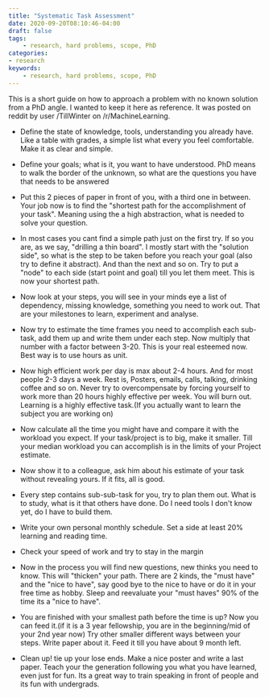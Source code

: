 ```yaml
---
title: "Systematic Task Assessment"
date: 2020-09-20T08:10:46-04:00
draft: false
tags:
    - research, hard problems, scope, PhD
categories:
- research
keywords:
    - research, hard problems, scope, PhD
---
```


This is a short guide on how to approach a problem with no known solution from a PhD angle. I wanted to keep it here as reference. It was posted on reddit by user /TillWinter on /r/MachineLearning.


- Define the state of knowledge, tools, understanding you already have. Like a table with grades, a simple list what every you feel comfortable. Make it as clear and simple.  

- Define your goals; what is it, you want to have understood. PhD means to walk the border of the unknown, so what are the questions you have that needs to be answered
- Put this 2 pieces of paper in front of you, with a third one in between. Your job now is to find the "shortest path for the accomplishment of your task". Meaning using the a high abstraction, what is needed to solve your question.
- In most cases you cant find a simple path just on the first try. If so you are, as we say, "drilling a thin board". I mostly start with the "solution side", so what is the step to be taken before you reach your goal (also try to define it abstract). And than the next and so on. Try to put a "node" to each side (start point and goal) till you let them meet. This is now your shortest path.
- Now look at your steps, you will see in your minds eye a list of dependency, missing knowledge, something you need to work out. That are your milestones to learn, experiment and analyse.
- Now try to estimate the time frames you need to accomplish each sub-task, add them up and write them under each step. Now multiply that number with a factor between 3-20. This is your real esteemed now. Best way is to use hours as unit.
- Now high efficient work per day is max about 2-4 hours. And for most people 2-3 days a week. Rest is, Posters, emails, calls, talking, drinking coffee and so on. Never try to overcompensate by forcing yourself to work more than 20 hours highly effective per week. You will burn out. Learning is a highly effective task.(If you actually want to learn the subject you are working on)
- Now calculate all the time you might have and compare it with the workload you expect. If your task/project is to big, make it smaller. Till your median workload you can accomplish is in the limits of your Project estimate.
- Now show it to a colleague, ask him about his estimate of your task without revealing yours. If it fits, all is good.
- Every step contains sub-sub-task for you, try to plan them out. What is to study, what is it that others have done. Do I need tools I don't know yet, do I have to build them.
- Write your own personal monthly schedule. Set a side at least 20% learning and reading time.
- Check your speed of work and try to stay in the margin
- Now in the process you will find new questions, new thinks you need to know. This will "thicken" your path. There are 2 kinds, the "must have" and the "nice to have", say good bye to the nice to have or do it in your free time as hobby. Sleep and reevaluate your "must haves" 90% of the time its a "nice to have".
- You are finished with your smallest path before the time is up? Now you can feed it.(if it is a 3 year fellowship, you are in the beginning/mid of your 2nd year now) Try other smaller different ways between your steps. Write paper about it. Feed it till you have about 9 month left.
- Clean up! tie up your lose ends. Make a nice poster and write a last paper. Teach your the generation following you what you have learned, even just for fun. Its a great way to train speaking in front of people and its fun with undergrads.
